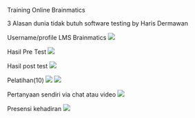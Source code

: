 Training Online Brainmatics

3 Alasan dunia tidak butuh software testing
by Haris Dermawan

Username/profile LMS Brainmatics
![](Profile.png)

Hasil Pre Test
![](PreTest.png)

Hasil post test
![](PostTest.png)

Pelatihan(10)
![](Pelatihan.png)
![](Sertifikat.png)

Pertanyaan sendiri via chat atau video
![](Pertanyaan.png)

Presensi kehadiran
![](Presensi.png)